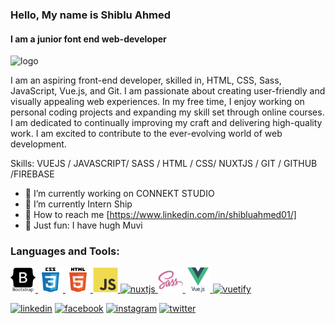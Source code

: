### Hello, My name is Shiblu Ahmed
#### I am a junior font end web-developer
![logo](https://media.licdn.com/dms/image/D5616AQGAz300eh43Mw/profile-displaybackgroundimage-shrink_350_1400/0/1676994775739?e=1688601600&v=beta&t=bURRwrJTLgrIU4GhvPESeqGxj9u03kb8yW675zO6AwM)

I am an aspiring front-end developer, skilled in, HTML, CSS, Sass, JavaScript, Vue.js, and Git. I am passionate about creating user-friendly and visually appealing web experiences. In my free time, I enjoy working on personal coding projects and expanding my skill set through online courses. I am dedicated to continually improving my craft and delivering high-quality work. I am excited to contribute to the ever-evolving world of web development.

Skills: VUEJS / JAVASCRIPT/ SASS / HTML / CSS/ NUXTJS / GIT / GITHUB /FIREBASE

- 🔭 I’m currently working on CONNEKT STUDIO 
- 🌱 I’m currently Intern Ship    
- 🔭 How to reach me [https://www.linkedin.com/in/shibluahmed01/]   
- 🔭 Just fun: I have hugh Muvi


<h3 align="left">Languages and Tools:</h3>
<p align="left"> <a href="https://getbootstrap.com" target="_blank" rel="noreferrer"> <img src="https://raw.githubusercontent.com/devicons/devicon/master/icons/bootstrap/bootstrap-plain-wordmark.svg" alt="bootstrap" width="40" height="40"/> </a> <a href="https://www.w3schools.com/css/" target="_blank" rel="noreferrer"> <img src="https://raw.githubusercontent.com/devicons/devicon/master/icons/css3/css3-original-wordmark.svg" alt="css3" width="40" height="40"/> </a> <a href="https://www.w3.org/html/" target="_blank" rel="noreferrer"> <img src="https://raw.githubusercontent.com/devicons/devicon/master/icons/html5/html5-original-wordmark.svg" alt="html5" width="40" height="40"/> </a> <a href="https://developer.mozilla.org/en-US/docs/Web/JavaScript" target="_blank" rel="noreferrer"> <img src="https://raw.githubusercontent.com/devicons/devicon/master/icons/javascript/javascript-original.svg" alt="javascript" width="40" height="40"/> </a> <a href="https://nuxtjs.org/" target="_blank" rel="noreferrer"> <img src="https://www.vectorlogo.zone/logos/nuxtjs/nuxtjs-icon.svg" alt="nuxtjs" width="40" height="40"/> </a> <a href="https://sass-lang.com" target="_blank" rel="noreferrer"> <img src="https://raw.githubusercontent.com/devicons/devicon/master/icons/sass/sass-original.svg" alt="sass" width="40" height="40"/> </a> <a href="https://vuejs.org/" target="_blank" rel="noreferrer"> <img src="https://raw.githubusercontent.com/devicons/devicon/master/icons/vuejs/vuejs-original-wordmark.svg" alt="vuejs" width="40" height="40"/> </a> <a href="https://vuetifyjs.com/en/" target="_blank" rel="noreferrer"> <img src="https://bestofjs.org/logos/vuetify.svg" alt="vuetify" width="40" height="40"/> </a> </p>

  [<img src='https://cdn.jsdelivr.net/npm/simple-icons@3.0.1/icons/linkedin.svg' alt='linkedin' height='40'>](https://www.linkedin.com/in/md-shiblu-ahmed-091533220/)  [<img src='https://cdn.jsdelivr.net/npm/simple-icons@3.0.1/icons/facebook.svg' alt='facebook' height='40'>](https://www.facebook.com/mdjibonahmed588)  [<img src='https://cdn.jsdelivr.net/npm/simple-icons@3.0.1/icons/instagram.svg' alt='instagram' height='40'>](https://www.instagram.com/jibonahmedshiblu/)  [<img src='https://cdn.jsdelivr.net/npm/simple-icons@3.0.1/icons/twitter.svg' alt='twitter' height='40'>](https://twitter.com/shibluahmed01)  



